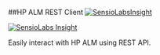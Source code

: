 ##HP ALM REST Client [![SensioLabsInsight](https://insight.sensiolabs.com/projects/ae30c4dd-a564-45cc-b393-649e43d43238/small.png)](https://insight.sensiolabs.com/projects/ae30c4dd-a564-45cc-b393-649e43d43238)   

[![SensioLabs Insight](https://img.shields.io/sensiolabs/i/45afb680-d4e6-4e66-93ea-bcfa79eb8a87.svg)](https://insight.sensiolabs.com/projects/ae30c4dd-a564-45cc-b393-649e43d43238)

Easily interact with HP ALM using REST API. 
